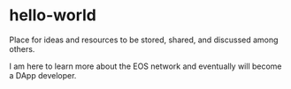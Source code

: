 # hello-world
Place for ideas and resources to be stored, shared, and discussed among others. 

I am here to learn more about the EOS network and eventually will become a DApp developer.
